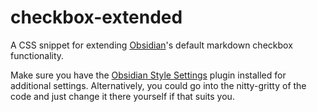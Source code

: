 # checkbox-extended

A CSS snippet for extending [Obsidian](https://obsidian.md/)'s default markdown checkbox functionality.

Make sure you have the [Obsidian Style Settings](https://github.com/mgmeyers/obsidian-style-settings) plugin installed for additional settings. Alternatively, you could go into the nitty-gritty of the code and just change it there yourself if that suits you.
